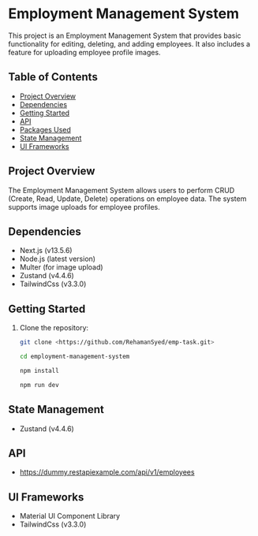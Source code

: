 # Employment Management System

This project is an Employment Management System that provides basic functionality for editing, deleting, and adding employees. It also includes a feature for uploading employee profile images.

## Table of Contents

- [Project Overview](#project-overview)
- [Dependencies](#dependencies)
- [Getting Started](#getting-started)
- [API](#api)
- [Packages Used](#packages-used)
- [State Management](#state-management)
- [UI Frameworks](#ui-frameworks)

## Project Overview

The Employment Management System allows users to perform CRUD (Create, Read, Update, Delete) operations on employee data. The system supports image uploads for employee profiles.

## Dependencies

- Next.js (v13.5.6)
- Node.js (latest version)
- Multer (for image upload)
- Zustand (v4.4.6)
- TailwindCss (v3.3.0)

## Getting Started

1. Clone the repository:

   ```bash
   git clone <https://github.com/RehamanSyed/emp-task.git>

   cd employment-management-system

   npm install

   npm run dev

   ```

## State Management

- Zustand (v4.4.6)

## API

- https://dummy.restapiexample.com/api/v1/employees

## UI Frameworks

- Material UI Component Library
- TailwindCss (v3.3.0)
